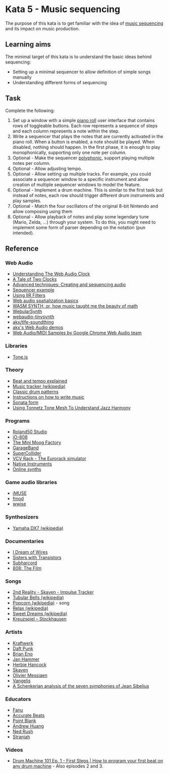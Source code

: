 # Kata 5 - Music sequencing

The purpose of this kata is to get familiar with the idea of [music sequencing](https://en.wikipedia.org/wiki/Music_sequencer) and its impact on music production.

## Learning aims

The minimal target of this kata is to understand the basic ideas behind sequencing:

* Setting up a minimal sequencer to allow definition of simple songs manually
* Understanding different forms of sequencing

## Task

Complete the following:

1. Set up a window with a simple [piano roll](https://en.wikipedia.org/wiki/Piano_roll) user interface that contains rows of toggleable buttons. Each row represents a sequence of steps and each column represents a note within the step.
2. Write a sequencer that plays the notes that are currently activated in the piano roll. When a button is enabled, a note should be played. When disabled, nothing should happen. In the first phase, it is enough to play monophonically, supporting only one note per column.
3. Optional - Make the sequencer [polyphonic](https://en.wikipedia.org/wiki/Polyphony), support playing multiple notes per column.
4. Optional - Allow adjusting tempo.
5. Optional - Allow setting up multiple tracks. For example, you could associate a sequencer window to a specific instrument and allow creation of multiple sequencer windows to model the feature.
6. Optional - Implement a drum machine. This is similar to the first task but instead of notes, each row should trigger different drum instruments and play samples.
7. Optional - Match the four oscillators of the original 8-bit Nintendo and allow composing using them
8. Optional - Allow playback of notes and play some legendary tune (Mario, Zelda, ...) through your system. To do this, you might need to implement some form of parser depending on the notation (pun intended).

## Reference

### Web Audio

* [Understanding The Web Audio Clock](https://sonoport.github.io/web-audio-clock.html)
* [A Tale of Two Clocks](https://web.dev/audio-scheduling/)
* [Advanced techniques: Creating and sequencing audio](https://developer.mozilla.org/en-US/docs/Web/API/Web_Audio_API/Advanced_techniques)
* [Sequencer example](https://jonoliver.codes/sequencer/)
* [Using IIR Filters](https://developer.mozilla.org/en-US/docs/Web/API/Web_Audio_API/Using_IIR_filters)
* [Web audio spatialization basics](https://developer.mozilla.org/en-US/docs/Web/API/Web_Audio_API/Web_audio_spatialization_basics)
* [WASM SYNTH, or, how music taught me the beauty of math](https://proofinprogress.com/posts/2020-02-19/wasm-synth.html)
* [WebularSynth](https://github.com/cantastage/webular-synth)
* [webaudio-tinysynth](https://g200kg.github.io/webaudio-tinysynth/)
* [akx/tlfe-soundthing](https://github.com/akx/tlfe-soundthing)
* [akx's Web Audio demos](https://akx.github.io/)
* [Web Audio/MIDI Samples by Google Chrome Web Audio team](https://googlechromelabs.github.io/web-audio-samples/)

### Libraries

* [Tone.js](https://tonejs.github.io/)

### Theory

* [Beat and tempo explained](https://learningmusic.ableton.com/make-beats/beat-and-tempo.html)
* [Music tracker (wikipedia)](https://en.wikipedia.org/wiki/Music_tracker)
* [Classic drum patterns](https://docs.google.com/spreadsheets/d/19_3BxUMy3uy1Gb0V8Wc-TcG7q16Amfn6e8QVw4-HuD0/edit#gid=0)
* [Instructions on how to write music](https://medium.com/@danielmckemie/instructions-on-how-to-write-music-piece-1-3cb01bda3428)
* [Sonata form](https://en.wikipedia.org/wiki/Sonata_form)
* [Using Tonnetz Tone Mesh To Understand Jazz Harmony](https://jazz-library.com/articles/tonnetz/)

### Programs

* [Roland50 Studio](https://roland50.studio/)
* [iO-808](https://io808.com/)
* [The Mini Moog Factory](https://www.moogmusic.com/news/celebrate-our-70th-anniversary-and-bobs-birthday-new-virtual-experience)
* [GarageBand](https://www.apple.com/mac/garageband/)
* [SuperCollider](https://supercollider.github.io/)
* [VCV Rack - The Eurorack simulator](https://vcvrack.com/)
* [Native Instruments](https://en.wikipedia.org/wiki/Native_Instruments)
* [Online synths](https://synth.playtronica.com/)

### Game audio libraries

* [iMUSE](https://en.wikipedia.org/wiki/IMUSE)
* [fmod](https://www.fmod.com/)
* [wwise](https://en.wikipedia.org/wiki/Audiokinetic_Wwise)

### Synthesizers

* [Yamaha DX7 (wikipedia)](https://en.wikipedia.org/wiki/Yamaha_DX7)

### Documentaries

* [I Dream of Wires](https://www.imdb.com/title/tt3636334/)
* [Sisters with Transistors](https://www.imdb.com/title/tt6744250/)
* [Subharcord](https://www.imdb.com/title/tt19244906/)
* [808: The Film](https://en.wikipedia.org/wiki/808_(film))

### Songs

* [2nd Reality - Skaven - Impulse Tracker](https://www.youtube.com/watch?v=cpNGBzd2SLE)
* [Tubular Bells (wikipedia)](https://en.m.wikipedia.org/wiki/Tubular_Bells)
* [Popcorn (wikipedia)](https://en.m.wikipedia.org/wiki/Popcorn_(instrumental)) - song
* [Relax (wikipedia)](https://en.wikipedia.org/wiki/Relax_(song))
* [Sweet Dreams (wikipedia)](https://en.wikipedia.org/wiki/Sweet_Dreams_(Are_Made_of_This))
* [Kreuzspiel – Stockhausen](https://www.youtube.com/watch?v=tImv2Oxls58)

### Artists

* [Kraftwerk](https://en.m.wikipedia.org/wiki/Kraftwerk)
* [Daft Punk](https://en.wikipedia.org/wiki/Daft_Punk)
* [Brian Eno](https://en.m.wikipedia.org/wiki/Brian_Eno)
* [Jan Hammer](https://en.m.wikipedia.org/wiki/Jan_Hammer)
* [Herbie Hancock](https://en.m.wikipedia.org/wiki/Herbie_Hancock)
* [Skaven](https://www.mikseri.net/artists/skaven.33783.php?displ_lang=en)
* [Olivier Messiaen](https://en.wikipedia.org/wiki/Olivier_Messiaen)
* [Vangelis](https://en.wikipedia.org/wiki/Vangelis)
* [A Schenkerian analysis of the seven symphonies of Jean Sibelius](https://research.bangor.ac.uk/portal/en/theses/a-schenkerian-analysis-of-the-seven-symphonies-of-jean-sibelius(70219516-79a3-47a5-a85b-426a47fda4ee).html)

### Educators

* [Fanu](https://www.youtube.com/@fanusamurai)
* [Accurate Beats](https://www.youtube.com/@AccurateBeats)
* [Point Blank](https://www.youtube.com/channel/UCIWNozFjO8yVdJFsGKVmPgg)
* [Andrew Huang](https://www.youtube.com/@andrewhuang)
* [Ned Rush](https://www.youtube.com/channel/UCIbbeIvZgBiXikUJaYWXTcQ)
* [Stranjah](https://www.youtube.com/@STRANJAH)

### Videos

* [Drum Machine 101 Ep. 1 - First Steps | How to program your first beat on any drum machine](https://www.youtube.com/watch?v=eq_DGafM-4s) - Also episodes 2 and 3.
